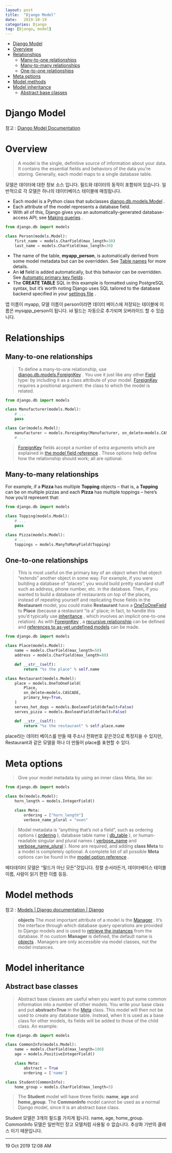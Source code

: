 ```yaml
---
layout: post
title:  "Django Model"
date:   2019-10-19
categories: Django
tag: [Django, model]
---
```


- [Django Model](#django-model)
- [Overview](#overview)
- [Relationships](#relationships)
  - [Many-to-one relationships](#many-to-one-relationships)
  - [Many-to-many relationships](#many-to-many-relationships)
  - [One-to-one relationships](#one-to-one-relationships)
- [Meta options](#meta-options)
- [Model methods](#model-methods)
- [Model inheritance](#model-inheritance)
  - [Abstract base classes](#abstract-base-classes)

# Django Model
참고 : [Django Model Documentation](https://docs.djangoproject.com/en/2.2/topics/db/models/)

# Overview
> A model is the single, definitive source of information about your data. It contains the essential fields and behaviors of the data you’re storing. Generally, each model maps to a single database table.

모델은 데이터에 대한 정보 소스 입니다. 필드와 데이터의 동작이 포함되어 있습니다. 일반적으로 각 모델은 하나의 데이터베이스 테이블에 매칭됩니다. 

* Each model is a Python class that subclasses  [django.db.models.Model](https://docs.djangoproject.com/en/2.2/ref/models/instances/#django.db.models.Model) .
* Each attribute of the model represents a database field.
* With all of this, Django gives you an automatically-generated database-access API; see  [Making queries](https://docs.djangoproject.com/en/2.2/topics/db/queries/) .

```python
from django.db import models

class Person(models.Model):
    first_name = models.CharField(max_length=30)
    last_name = models.CharField(max_length=30)
```

* The name of the table, **myapp_person**, is automatically derived from some model metadata but can be overridden. See  [Table names](https://docs.djangoproject.com/en/2.2/ref/models/options/#table-names)  for more details.
* An **id** field is added automatically, but this behavior can be overridden. See  [Automatic primary key fields](https://docs.djangoproject.com/en/2.2/topics/db/models/#automatic-primary-key-fields) .
* The **CREATE TABLE** SQL in this example is formatted using PostgreSQL syntax, but it’s worth noting Django uses SQL tailored to the database backend specified in your  [settings file](https://docs.djangoproject.com/en/2.2/topics/settings/) .

앱 이름이 myapp, 모델 이름이 person이라면 데이터 베이스에 저장되는 테이블에 이름은 mysqpp_person이 됩니다. id 필드는 자동으로 추가되며 오버라이드 할 수 있습니다. 

# Relationships
## Many-to-one relationships
> To define a many-to-one relationship, use  [django.db.models.ForeignKey](https://docs.djangoproject.com/en/2.2/ref/models/fields/#django.db.models.ForeignKey) . You use it just like any other  [Field](https://docs.djangoproject.com/en/2.2/ref/models/fields/#django.db.models.Field)  type: by including it as a class attribute of your model.
>  [ForeignKey](https://docs.djangoproject.com/en/2.2/ref/models/fields/#django.db.models.ForeignKey)  requires a positional argument: the class to which the model is related.

```python
from django.db import models

class Manufacturer(models.Model):
    # ...
    pass

class Car(models.Model):
    manufacturer = models.ForeignKey(Manufacturer, on_delete=models.CASCADE)
    # ...
```

> [ForeignKey](https://docs.djangoproject.com/en/2.2/ref/models/fields/#django.db.models.ForeignKey)  fields accept a number of extra arguments which are explained in  [the model field reference](https://docs.djangoproject.com/en/2.2/ref/models/fields/#foreign-key-arguments) . These options help define how the relationship should work; all are optional.

## Many-to-many relationships
For example, if a **Pizza** has multiple **Topping** objects – that is, a **Topping** can be on multiple pizzas and each **Pizza** has multiple toppings – here’s how you’d represent that:
```python
from django.db import models

class Topping(models.Model):
    # ...
    pass

class Pizza(models.Model):
    # ...
    toppings = models.ManyToManyField(Topping)
```

## One-to-one relationships
> This is most useful on the primary key of an object when that object “extends” another object in some way.
> For example, if you were building a database of “places”, you would build pretty standard stuff such as address, phone number, etc. in the database. Then, if you wanted to build a database of restaurants on top of the places, instead of repeating yourself and replicating those fields in the **Restaurant** model, you could make **Restaurant** have a  [OneToOneField](https://docs.djangoproject.com/en/2.2/ref/models/fields/#django.db.models.OneToOneField)  to **Place** (because a restaurant “is a” place; in fact, to handle this you’d typically use  [inheritance](https://docs.djangoproject.com/en/2.2/topics/db/models/#model-inheritance) , which involves an implicit one-to-one relation).
> As with  [ForeignKey](https://docs.djangoproject.com/en/2.2/ref/models/fields/#django.db.models.ForeignKey) , a  [recursive relationship](https://docs.djangoproject.com/en/2.2/ref/models/fields/#recursive-relationships)  can be defined and  [references to as-yet undefined models](https://docs.djangoproject.com/en/2.2/ref/models/fields/#lazy-relationships)  can be made.

```python
from django.db import models

class Place(models.Model):
    name = models.CharField(max_length=50)
    address = models.CharField(max_length=80)

    def __str__(self):
        return "%s the place" % self.name

class Restaurant(models.Model):
    place = models.OneToOneField(
        Place,
        on_delete=models.CASCADE,
        primary_key=True,
    )
    serves_hot_dogs = models.BooleanField(default=False)
    serves_pizza = models.BooleanField(default=False)

    def __str__(self):
        return "%s the restaurant" % self.place.name
```
place라는 데이터 베이스를 만들 때 주소나 전화번호 같은것으로 특정지을 수 있지만, Restaurant과 같은 모델을 하나 더 만들어 place를 표현할 수 있다. 

# Meta options
> Give your model metadata by using an inner class Meta, like so:

```python
from django.db import models

class Ox(models.Model):
    horn_length = models.IntegerField()

    class Meta:
        ordering = ["horn_length"]
        verbose_name_plural = "oxen"
```

> Model metadata is “anything that’s not a field”, such as ordering options ( [ordering](https://docs.djangoproject.com/en/2.2/ref/models/options/#django.db.models.Options.ordering) ), database table name ( [db_table](https://docs.djangoproject.com/en/2.2/ref/models/options/#django.db.models.Options.db_table) ), or human-readable singular and plural names ( [verbose_name](https://docs.djangoproject.com/en/2.2/ref/models/options/#django.db.models.Options.verbose_name)  and  [verbose_name_plural](https://docs.djangoproject.com/en/2.2/ref/models/options/#django.db.models.Options.verbose_name_plural) ). None are required, and adding **class Meta** to a model is completely optional.
> A complete list of all possible **Meta** options can be found in the  [model option reference](https://docs.djangoproject.com/en/2.2/ref/models/options/) .

메타데이터 모델은 “필드가 아닌 모든”것입니다.  정렬 순서라든가, 데이터베이스 테이블 이름, 사람이 읽기 편한 이름 등등.

# Model methods
참고 : [Models | Django documentation | Django](https://docs.djangoproject.com/en/2.2/topics/db/models/#model-methods)

> **objects**
> The most important attribute of a model is the  [Manager](https://docs.djangoproject.com/en/2.2/topics/db/managers/#django.db.models.Manager) . It’s the interface through which database query operations are provided to Django models and is used to  [retrieve the instances](https://docs.djangoproject.com/en/2.2/topics/db/queries/#retrieving-objects)  from the database. If no custom **Manager** is defined, the default name is  [objects](https://docs.djangoproject.com/en/2.2/ref/models/class/#django.db.models.Model.objects) . Managers are only accessible via model classes, not the model instances.


# Model inheritance
## Abstract base classes
> Abstract base classes are useful when you want to put some common information into a number of other models. You write your base class and put **abstract=True** in the  [Meta](https://docs.djangoproject.com/en/2.2/topics/db/models/#meta-options)  class. This model will then not be used to create any database table. Instead, when it is used as a base class for other models, its fields will be added to those of the child class.
An example:

```python
from django.db import models

class CommonInfo(models.Model):
    name = models.CharField(max_length=100)
    age = models.PositiveIntegerField()

    class Meta:
        abstract = True		
        ordering = ['name']

class Student(CommonInfo):
    home_group = models.CharField(max_length=5)
```

> The **Student** model will have three fields: **name**, **age** and **home_group**. The **CommonInfo** model cannot be used as a normal Django model, since it is an abstract base class. 

Student 모델은 3개의 필드를 가지게 됩니다. name, age, home_group.
CommonInfo 모델은 일반적인 장고 모델처럼 사용될 수 없습니다. 추상화 기반의 클래스 이기 때문입니다. 

 

---
19 Oct 2019 12:08 AM